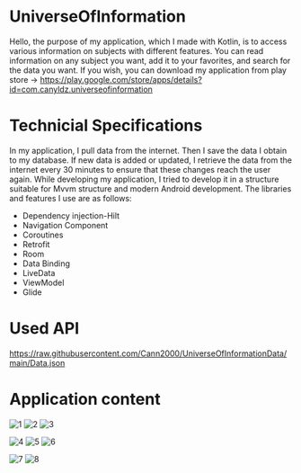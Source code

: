 # UniverseOfInformation

Hello, the purpose of my application, which I made with Kotlin, is to access various information on subjects with different features. You can read information on any subject you want, add it to your favorites, and search for the data you want. If you wish, you can download my application from play store -> https://play.google.com/store/apps/details?id=com.canyldz.universeofinformation


# Technicial Specifications
In my application, I pull data from the internet. Then I save the data I obtain to my database. If new data is added or updated, I retrieve the data from the internet every 30 minutes to ensure that these changes reach the user again. While developing my application, I tried to develop it in a structure suitable for Mvvm structure and modern Android development. The libraries and features I use are as follows:


- Dependency injection-Hilt
- Navigation Component
- Coroutines
- Retrofit
- Room
- Data Binding
- LiveData
- ViewModel
- Glide

# Used API  
https://raw.githubusercontent.com/Cann2000/UniverseOfInformationData/main/Data.json

# Application content
![1](https://github.com/Cann2000/UniverseOfInformation/assets/94134588/1ff1b44d-7a9d-466c-a552-6e93a81c97e8)
![2](https://github.com/Cann2000/UniverseOfInformation/assets/94134588/1261d47c-d6a8-4143-bfba-003834bac8e2)
![3](https://github.com/Cann2000/UniverseOfInformation/assets/94134588/a3424c6e-8a98-4611-bc65-c78afced7b1c)

![4](https://github.com/Cann2000/UniverseOfInformation/assets/94134588/64c64961-8f82-402d-b0f9-523a2262750b)
![5](https://github.com/Cann2000/UniverseOfInformation/assets/94134588/8f05c6a2-ed28-4159-ba38-9e63d8855035)
![6](https://github.com/Cann2000/UniverseOfInformation/assets/94134588/f2bad813-67a2-43e6-b0ff-69c68ec76afb)

![7](https://github.com/Cann2000/UniverseOfInformation/assets/94134588/fbbad1b6-7dcb-4d2a-b553-4e5319bf01c8)
![8](https://github.com/Cann2000/UniverseOfInformation/assets/94134588/d7dc5109-d828-4575-b72e-af877df3fdda)
